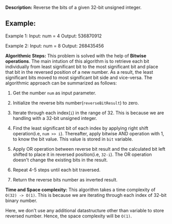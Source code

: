 **Description:**
Reverse the bits of a given 32-bit unsigned integer.

## Example:
Example 1:
Input: num = 4
Output: 536870912

Example 2:
Input: num = 8
Output: 268435456

**Algorithmic Steps:**
This problem is solved with the help of **Bitwise operations**. The main intution of this algorithm is to retrieve each bit individually from least significant bit to the most significant bit and place that bit in the reversed position of a new number. As a result, the least significant bits moved to most significant bit side and vice-versa. The algorithmic approach can be summarized as follows: 

1. Get the number `num` as input parameter.

2. Initialize the reverse bits number(`reverseBitResult`) to zero.
   
3. Iterate through each index(`i`) in the range of 32. This is because we are handling with a 32-bit unsigned integer.
   
4. Find the least significant bit of each index by applying right shift operation(i.e, `num >> i`). Thereafter, apply bitwise AND operation with 1, to know the bit value. This value is stored in `bit` variable.
   
5. Apply OR operation between reverse bit result and the calculated bit left shifted to place it in reversed position(i.e, `32-i`). The OR operation doesn't change the existing bits in the result.
   
6. Repeat 4-5 steps until each bit traversed.

7. Return the reverse bits number as inverted result.


**Time and Space complexity:**
This algorithm takes a time complexity of `O(32) -> O(1)`. This is because we are iterating through each index of 32-bit binary number.

Here, we don't use any additional datastructure other than variable to store reversed number. Hence, the space complexity will be `O(1)`.